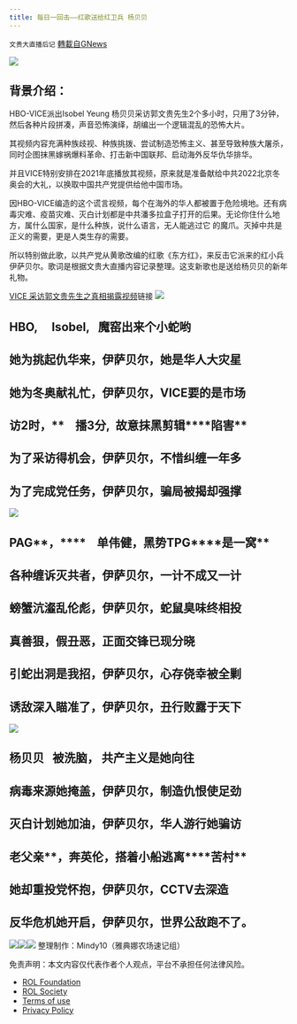 ```yaml
---
title: 每日一回击——红歌送给红卫兵 杨贝贝
---
```

`文贵大直播后记` [轉載自GNews](https://gnews.org/zh-hans/1814415/)

![](https://assets.gnews.org/wp-content/uploads/2022/01/每日一击cover.jpg)
## 背景介绍：

HBO-VICE派出Isobel Yeung 杨贝贝采访郭文贵先生2个多小时，只用了3分钟，然后各种片段拼凑，声音恐怖演绎，胡编出一个逻辑混乱的恐怖大片。

其视频内容充满种族歧视、种族挑拨、尝试制造恐怖主义、甚至导致种族大屠杀，同时企图抹黑嫁祸爆料革命、打击新中国联邦、启动海外反华仇华排华。

并且VICE特别安排在2021年底播放其视频，原来就是准备献给中共2022北京冬奥会的大礼，以换取中国共产党提供给他中国市场。

因HBO-VICE编造的这个谎言视频，每个在海外的华人都被置于危险境地。还有病毒灾难、疫苗灾难、灭白计划都是中共潘多拉盒子打开的后果。无论你住什么地方，属什么国家，是什么种族，说什么语言，无人能逃过它 的魔爪。灭掉中共是正义的需要，更是人类生存的需要。

所以特别做此歌，以共产党从黄歌改编的红歌《东方红》，来反击它派来的红小兵伊萨贝尔。歌词是根据文贵大直播内容记录整理。这支新歌也是送给杨贝贝的新年礼物。

[VICE 采访郭文贵先生之真相揭露视频](https://www.gettr.com/streaming/pkexq84603)链接
![](https://assets.gnews.org/wp-content/uploads/2022/01/gnewsb01a.jpg)
## **HBO,     Isobel,   魔窑出来个小蛇哟**

## **她为挑起仇华来，伊萨贝尔，她是华人大灾星**

## **她为冬奥献礼忙，伊萨贝尔，VICE要的是市场**

## **访****2****时，****    ****播****3****分****,  ****故意抹黑****剪辑****陷害**

## **为了采访得机会，伊萨贝尔，不惜纠缠一年多**

## **为了完成党任务，伊萨贝尔，骗局被揭却强撑**
![](https://assets.gnews.org/wp-content/uploads/2022/01/gnewsb02-1.jpg)
## **PAG****，****    ****单伟健，黑****势****T****PG****是一窝**

## **各种缠诉灭共者，伊萨贝尔，一计不成又一计**

## **螃蟹沆瀣乱伦彪，伊萨贝尔，蛇鼠臭味终相投**

## **真善狠，假丑恶，正面交锋已现分晓**

## **引蛇出洞是我招，伊萨贝尔，心存侥幸被全剿**

## **诱敌深入瞄准了，伊萨贝尔，丑行败露于天下**
![](https://assets.gnews.org/wp-content/uploads/2022/01/gnewsb03-1.jpg)
## **杨贝贝   被洗脑， 共产主义是她向往**

## **病毒来源她掩盖，伊萨贝尔，制造仇恨使足劲**

## **灭白计划她加油，伊萨贝尔，华人游行她骗访**

## **老父亲****，奔****英伦****，****搭****着小船逃离****苦村**

## **她却重投党怀抱，伊萨贝尔，CCTV去深造**

## **反华危机她开启，伊萨贝尔，世界公敌跑不了。**
![](https://assets.gnews.org/wp-content/uploads/2022/01/幻灯片1c.jpg)![](https://assets.gnews.org/wp-content/uploads/2022/01/幻灯片2c.jpg)![](https://assets.gnews.org/wp-content/uploads/2022/01/幻灯片3c.jpg)
整理制作：Mindy10（雅典娜农场速记组）

 

免责声明：本文内容仅代表作者个人观点，平台不承担任何法律风险。

- [ROL Foundation](https://rolfoundation.org/)
- [ROL Society](https://rolsociety.org/)
- [Terms of use](https://gnews.org/terms-of-use-3/)
- [Privacy Policy](https://gnews.org/privacy-policy/)
